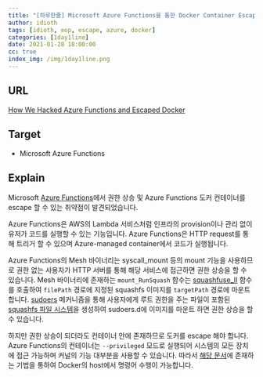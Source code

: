 ```yaml
---
title: "[하루한줄] Microsoft Azure Functions을 통한 Docker Container Escape"
author: idioth
tags: [idioth, eop, escape, azure, docker]
categories: [1day1line]
date: 2021-01-28 18:00:00
cc: true
index_img: /img/1day1line.png
---
```


## URL 

[How We Hacked Azure Functions and Escaped Docker](https://www.intezer.com/blog/research/how-we-hacked-azure-functions-and-escaped-docker/)



## Target

- Microsoft Azure Functions

## Explain

Microsoft [Azure Functions](https://azure.microsoft.com/ko-kr/services/functions/)에서 권한 상승 및 Azure Functions 도커 컨테이너를 escape 할 수 있는 취약점이 발견되었습니다.

Azure Functions은 AWS의 Lambda 서비스처럼 인프라의 provision이나 관리 없이 유저가 코드를 실행할 수 있는 기능입니다. Azure Functions은 HTTP request를 통해 트리거 할 수 있으며 Azure-managed container에서 코드가 실행됩니다.

Azure Functions의 Mesh 바이너리는 syscall_mount 등의 mount 기능을 사용하므로 권한 없는 사용자가 HTTP 서버를 통해 해당 서비스에 접근하면 권한 상승을 할 수 있습니다. Mesh 바이너리에 존재하는 `mount_RunSquash` 함수는 [squashfuse_II](https://github.com/vasi/squashfuse) 함수를 호출하여 `filePath` 경로에 지정된 squashfs 이미지를 `targetPath` 경로에 마운트 합니다. [sudoers](https://linux.die.net/man/5/sudoers) 메커니즘을 통해 사용자에게 루트 권한을 주는 파일이 포함된 [squashfs 파일 시스템](https://tldp.org/HOWTO/SquashFS-HOWTO/whatis.html)을 생성하여 sudoers.d에 이미지를 마운트 하면 권한 상승을 할 수 있습니다.

하지만 권한 상승이 되더라도 컨테이너 안에 존재하므로 도커를 escape 해야 합니다. Azure Functions의 컨테이너는 `--privileged` 모드로 실행되어 시스템의 모든 장치에 접근 가능하며 커널의 기능 대부분을 사용할 수 있습니다. 따라서 [해당 문서](https://blog.trailofbits.com/2019/07/19/understanding-docker-container-escapes/)에 존재하는 기법을 통하여 Docker의 host에서 명령어 수행이 가능합니다.